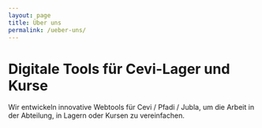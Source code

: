 ```yaml
---
layout: page
title: Über uns
permalink: /ueber-uns/
---
```


# Digitale Tools für Cevi-Lager und Kurse

Wir entwickeln innovative Webtools für Cevi / Pfadi / Jubla, um die Arbeit in der Abteilung, in Lagern oder Kursen zu vereinfachen.


